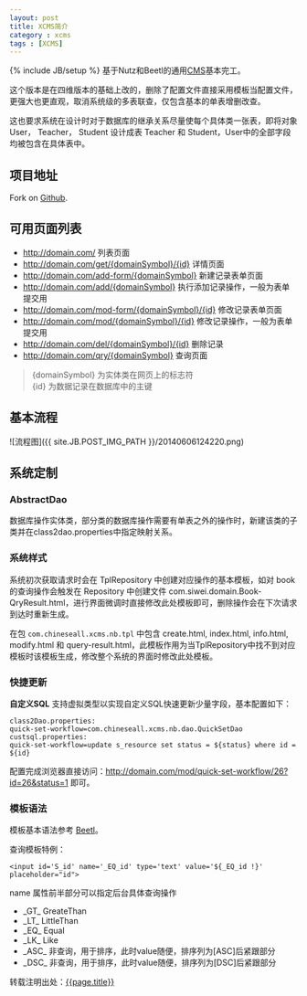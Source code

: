 ```yaml
---
layout: post
title: XCMS简介
category : xcms
tags : [XCMS]
---
```

{% include JB/setup %}
基于Nutz和Beetl的通用[CMS](https://github.com/lzxz1234/XCMS "XCMS")基本完工。

这个版本是在四维版本的基础上改的，删除了配置文件直接采用模板当配置文件，更强大也更直观，取消系统级的多表联查，仅包含基本的单表增删改查。

这也要求系统在设计时对于数据库的继承关系尽量使每个具体类一张表，即将对象User， Teacher， Student 设计成表 Teacher 和 Student，User中的全部字段均被包含在具体表中。

## 项目地址 ##
Fork on [Github](https://github.com/lzxz1234/XCMS).

## 可用页面列表 ##
- http://domain.com/ 列表页面
- http://domain.com/get/{domainSymbol}/{id} 详情页面
- http://domain.com/add-form/{domainSymbol} 新建记录表单页面
- http://domain.com/add/{domainSymbol} 执行添加记录操作，一般为表单提交用
- http://domain.com/mod-form/{domainSymbol}/{id} 修改记录表单页面
- http://domain.com/mod/{domainSymbol}/{id} 修改记录操作，一般为表单提交用
- http://domain.com/del/{domainSymbol}/{id} 删除记录
- http://domain.com/qry/{domainSymbol} 查询页面

> {domainSymbol} 为实体类在网页上的标志符<br>
> {id} 为数据记录在数据库中的主键

## 基本流程 ##
![流程图]({{ site.JB.POST_IMG_PATH }}/20140606124220.png)

## 系统定制 ##

### AbstractDao ###
数据库操作实体类，部分类的数据库操作需要有单表之外的操作时，新建该类的子类并在class2dao.properties中指定映射关系。

### 系统样式 ###
系统初次获取请求时会在 TplRepository 中创建对应操作的基本模板，如对 book 的查询操作会触发在 Repository 中创建文件 com.siwei.domain.Book-QryResult.html，进行界面微调时直接修改此处模板即可，删除操作会在下次请求到达时重新生成。

在包 `com.chineseall.xcms.nb.tpl` 中包含 create.html, index.html, info.html, modify.html 和 query-result.html，此模板作用为当TplRepository中找不到对应模板时该模板生成，修改整个系统的界面时修改此处模板。

### 快捷更新 ###
**自定义SQL** 支持虚拟类型以实现自定义SQL快速更新少量字段，基本配置如下：

	class2Dao.properties:
	quick-set-workflow=com.chineseall.xcms.nb.dao.QuickSetDao
	custsql.properties:
	quick-set-workflow=update s_resource set status = ${status} where id = ${id}
	
配置完成浏览器直接访问：http://domain.com/mod/quick-set-workflow/26?id=26&status=1 即可。

### 模板语法 ###
模板基本语法参考 [Beetl](https://github.com/javamonkey/beetl2.0 "Beetl")。

查询模板特例：

    <input id='S_id' name='_EQ_id' type='text' value='${_EQ_id !}' placeholder="id">

name 属性前半部分可以指定后台具体查询操作

- \_GT_ GreateThan
- \_LT_ LittleThan
- \_EQ_ Equal
- \_LK_ Like 
- \_ASC_ 非查询，用于排序，此时value随便，排序列为[ASC]后紧跟部分
- \_DSC_ 非查询，用于排序，此时value随便，排序列为[DSC]后紧跟部分

转载注明出处：[{{page.title}}]({{permalink}})